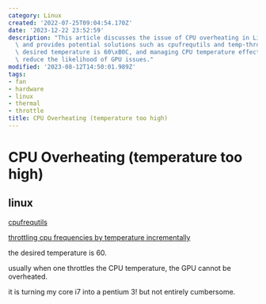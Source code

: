 ```yaml
---
category: Linux
created: '2022-07-25T09:04:54.170Z'
date: '2023-12-22 23:52:59'
description: "This article discusses the issue of CPU overheating in Linux systems\
  \ and provides potential solutions such as cpufrequtils and temp-throttle. The recommended\
  \ desired temperature is 60\xB0C, and managing CPU temperature effectively can help\
  \ reduce the likelihood of GPU issues."
modified: '2023-08-12T14:50:01.989Z'
tags:
- fan
- hardware
- linux
- thermal
- throttle
title: CPU Overheating (temperature too high)
---
```


# CPU Overheating (temperature too high)

## linux

[cpufrequtils](http://kernel.org/pub/linux/utils/kernel/cpufreq/cpufrequtils.html)

[throttling cpu frequencies by temperature incrementally](https://github.com/Sepero/temp-throttle)

the desired temperature is 60.

usually when one throttles the CPU temperature, the GPU cannot be overheated.

it is turning my core i7 into a pentium 3! but not entirely cumbersome.
